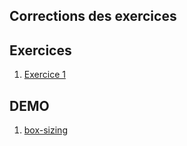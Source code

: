 ## Corrections des exercices

## Exercices

1. [Exercice 1](./0-exercices/corrections/exercice1/README.md)

## DEMO

1. [box-sizing](./demo/border-box.html)